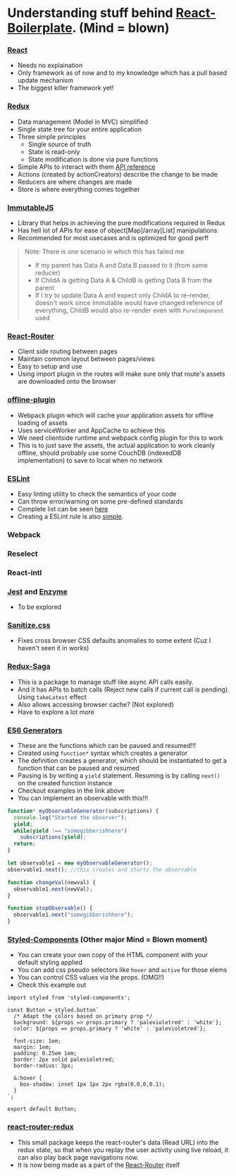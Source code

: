 # Understanding stuff behind [React-Boilerplate](https://github.com/react-boilerplate/react-boilerplate). (Mind = blown)

### [React](https://facebook.github.io/react/)

* Needs no explaination
* Only framework as of now and to my knowledge which has a pull based update mechanism
* The biggest killer framework yet!

### [Redux](http://redux.js.org/)

* Data management (Model in MVC) simplified
* Single state tree for your entire application
* Three simple principles
  * Single source of truth
  * State is read-only
  * State modification is done via pure functions
* Simple APIs to interact with them [API reference](https://github.com/reactjs/redux/blob/master/docs/api/README.md)
* Actions (created by actionCreators) describe the change to be made
* Reducers are where changes are made
* Store is where everything comes together

### [ImmutableJS](https://facebook.github.io/immutable-js/)

* Library that helps in achieving the pure modifications required in Redux
* Has hell lot of APIs for ease of object[Map]/array[List] manipulations
* Recommended for most usecases and is optimized for good perf!

> Note: There is one scenario in which this has failed me
> * If my parent has Data A and Data B passed to it (from same reducer)
> * If ChildA is getting Data A & ChildB is getting Data B from the parent
> * If I try to update Data A and expect only ChildA to re-render, doesn't work since Immutable would have changed reference of everything, ChildB would also re-render even with `PureComponent` used


### [React-Router](https://github.com/ReactTraining/react-router)

* Client side routing between pages
* Maintain common layout between pages/views
* Easy to setup and use
* Using import plugin in the routes will make sure only that route's assets are downloaded onto the browser

### [offline-plugin](https://github.com/NekR/offline-plugin)

* Webpack plugin which will cache your application assets for offline loading of assets
* Uses serviceWorker and AppCache to achieve this
* We need clientside runtime and webpack config plugin for this to work
* This is to just save the assets, the actual application to work cleanly offline, should probably use some CouchDB (indexedDB implementation) to save to local when no network

### [ESLint](http://eslint.org/)

* Easy linting utility to check the semantics of your code
* Can throw error/warning on some pre-defined standards
* Complete list can be seen [here](http://eslint.org/docs/rules/)
* Creating a ESLint rule is also [simple](ESLint_Custom.md).

### Webpack

### Reselect

### React-intl

### [Jest](https://facebook.github.io/jest/) and [Enzyme](http://airbnb.io/enzyme/)

* To be explored

### [Sanitize.css](https://github.com/jonathantneal/sanitize.css)

* Fixes cross browser CSS defaults anomalies to some extent (Cuz I haven't seen it in works)

### [Redux-Saga](https://github.com/redux-saga/redux-saga)

* This is a package to manage stuff like async API calls easily.
* And it has APIs to batch calls (Reject new calls if current call is pending). Using `takeLatest` effect
* Also allows accessing browser cache? (Not explored)
* Have to explore a lot more

### [ES6 Generators](http://2ality.com/2015/03/es6-generators.html)

* These are the functions which can be paused and resumed!!!
* Created using `function*` syntax which creates a generator
* The definition creates a generator, which should be instantiated to get a function that can be paused and resumed
* Pausing is by writing a `yield` statement. Resuming is by calling `next()` on the created function instance
* Checkout examples in the link above
* You can implement an observable with this!!!

```javascript
function* myObservableGenerator(subscriptions) {
  console.log("Started the observer");
  yield;
  while(yield !== "somegibberishhere")
    subscriptions(yield);
  return;
}

let observable1 = new myObservableGenerator();
observable1.next(); //this creates and starts the observable

function changeVal(newval) {
  observable1.next(newVal);
}

function stopObservable() {
  observable1.next("somegibberishhere");
}
```

### [Styled-Components](https://github.com/styled-components/styled-components) (Other major Mind = Blown moment)

* You can create your own copy of the HTML component with your default styling applied
* You can add css pseudo selectors like `hover` and `active` for those elems
* You can control CSS values via the props. (OMG!!)
* Check this example out

```JSX
import styled from 'styled-components';

const Button = styled.button`
  /* Adapt the colors based on primary prop */
  background: ${props => props.primary ? 'palevioletred' : 'white'};
  color: ${props => props.primary ? 'white' : 'palevioletred'};

  font-size: 1em;
  margin: 1em;
  padding: 0.25em 1em;
  border: 2px solid palevioletred;
  border-radius: 3px;
  
  &:hover {
    box-shadow: inset 1px 1px 2px rgba(0,0,0,0.1);
  }
`;

export default Button;
```

### [react-router-redux](https://github.com/reactjs/react-router-redux)

* This small package keeps the react-router's data (Read URL) into the redux state, so that when you replay the user activity using live reload, it can also play back page navigations now.
* It is now being made as a part of the [React-Router](https://github.com/ReactTraining/react-router) itself
